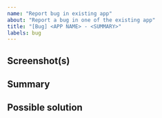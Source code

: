 ```yaml
---
name: "Report bug in existing app"
about: "Report a bug in one of the existing app"
title: "[Bug] <APP NAME> - <SUMMARY>"
labels: bug
---
```


## Screenshot(s)

<!-- Screenshots are a great way to report bugs visually! -->

## Summary

<!-- Please describe in detail what the current behavior is and what the expected behavior should be. -->

## Possible solution

<!-- All apps are open source in the repository! Feel free to suggest changes if you are curious! -->
